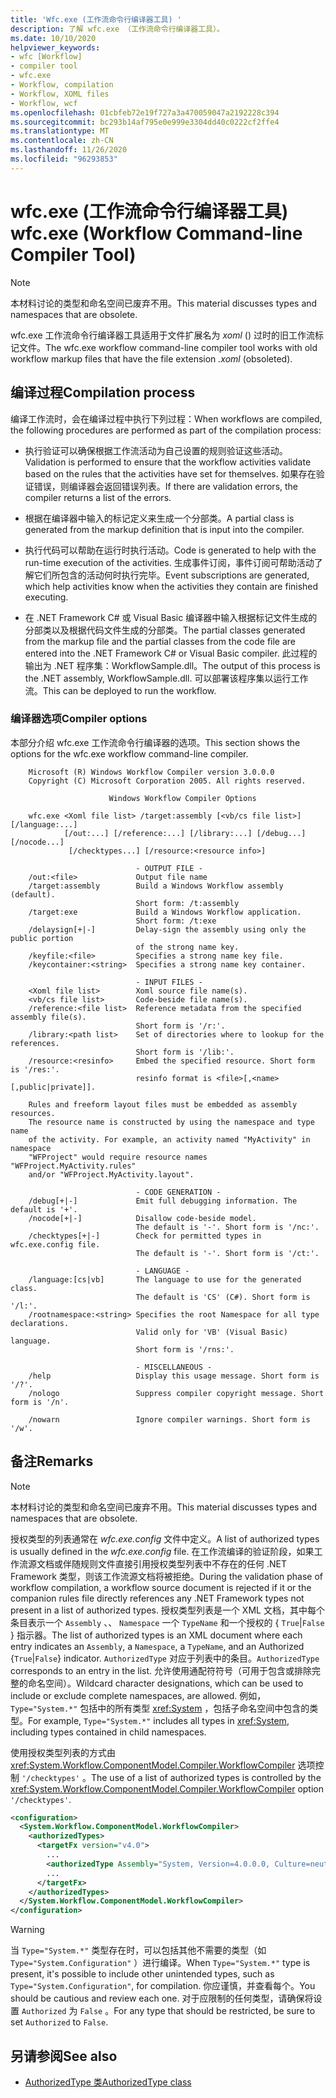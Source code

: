 ```yaml
---
title: 'Wfc.exe (工作流命令行编译器工具) '
description: 了解 wfc.exe （工作流命令行编译器工具）。
ms.date: 10/10/2020
helpviewer_keywords:
- wfc [Workflow]
- compiler tool
- wfc.exe
- Workflow, compilation
- Workflow, XOML files
- Workflow, wcf
ms.openlocfilehash: 01cbfeb72e19f727a3a470059047a2192228c394
ms.sourcegitcommit: bc293b14af795e0e999e3304dd40c0222cf2ffe4
ms.translationtype: MT
ms.contentlocale: zh-CN
ms.lasthandoff: 11/26/2020
ms.locfileid: "96293853"
---
```

# <a name="wfcexe-workflow-command-line-compiler-tool"></a><span data-ttu-id="74513-103">wfc.exe (工作流命令行编译器工具) </span><span class="sxs-lookup"><span data-stu-id="74513-103">wfc.exe (Workflow Command-line Compiler Tool)</span></span>

> [!NOTE]
> <span data-ttu-id="74513-104">本材料讨论的类型和命名空间已废弃不用。</span><span class="sxs-lookup"><span data-stu-id="74513-104">This material discusses types and namespaces that are obsolete.</span></span>

<span data-ttu-id="74513-105">wfc.exe 工作流命令行编译器工具适用于文件扩展名为 *xoml* () 过时的旧工作流标记文件。</span><span class="sxs-lookup"><span data-stu-id="74513-105">The wfc.exe workflow command-line compiler tool works with old workflow markup files that have the file extension *.xoml* (obsoleted).</span></span>

## <a name="compilation-process"></a><span data-ttu-id="74513-106">编译过程</span><span class="sxs-lookup"><span data-stu-id="74513-106">Compilation process</span></span>

<span data-ttu-id="74513-107">编译工作流时，会在编译过程中执行下列过程：</span><span class="sxs-lookup"><span data-stu-id="74513-107">When workflows are compiled, the following procedures are performed as part of the compilation process:</span></span>

- <span data-ttu-id="74513-108">执行验证可以确保根据工作流活动为自己设置的规则验证这些活动。</span><span class="sxs-lookup"><span data-stu-id="74513-108">Validation is performed to ensure that the workflow activities validate based on the rules that the activities have set for themselves.</span></span> <span data-ttu-id="74513-109">如果存在验证错误，则编译器会返回错误列表。</span><span class="sxs-lookup"><span data-stu-id="74513-109">If there are validation errors, the compiler returns a list of the errors.</span></span>  
- <span data-ttu-id="74513-110">根据在编译器中输入的标记定义来生成一个分部类。</span><span class="sxs-lookup"><span data-stu-id="74513-110">A partial class is generated from the markup definition that is input into the compiler.</span></span>  

- <span data-ttu-id="74513-111">执行代码可以帮助在运行时执行活动。</span><span class="sxs-lookup"><span data-stu-id="74513-111">Code is generated to help with the run-time execution of the activities.</span></span> <span data-ttu-id="74513-112">生成事件订阅，事件订阅可帮助活动了解它们所包含的活动何时执行完毕。</span><span class="sxs-lookup"><span data-stu-id="74513-112">Event subscriptions are generated, which help activities know when the activities they contain are finished executing.</span></span>  
- <span data-ttu-id="74513-113">在 .NET Framework C# 或 Visual Basic 编译器中输入根据标记文件生成的分部类以及根据代码文件生成的分部类。</span><span class="sxs-lookup"><span data-stu-id="74513-113">The partial classes generated from the markup file and the partial classes from the code file are entered into the .NET Framework C# or Visual Basic compiler.</span></span> <span data-ttu-id="74513-114">此过程的输出为 .NET 程序集：WorkflowSample.dll。</span><span class="sxs-lookup"><span data-stu-id="74513-114">The output of this process is the .NET assembly, WorkflowSample.dll.</span></span> <span data-ttu-id="74513-115">可以部署该程序集以运行工作流。</span><span class="sxs-lookup"><span data-stu-id="74513-115">This can be deployed to run the workflow.</span></span>

### <a name="compiler-options"></a><span data-ttu-id="74513-116">编译器选项</span><span class="sxs-lookup"><span data-stu-id="74513-116">Compiler options</span></span>

<span data-ttu-id="74513-117">本部分介绍 wfc.exe 工作流命令行编译器的选项。</span><span class="sxs-lookup"><span data-stu-id="74513-117">This section shows the options for the wfc.exe workflow command-line compiler.</span></span>

```output
    Microsoft (R) Windows Workflow Compiler version 3.0.0.0
    Copyright (C) Microsoft Corporation 2005. All rights reserved.

                      Windows Workflow Compiler Options

    wfc.exe <Xoml file list> /target:assembly [<vb/cs file list>] [/language:...]
            [/out:...] [/reference:...] [/library:...] [/debug...] [/nocode...]
             [/checktypes...] [/resource:<resource info>]

                            - OUTPUT FILE -
    /out:<file>             Output file name
    /target:assembly        Build a Windows Workflow assembly (default).
                            Short form: /t:assembly
    /target:exe             Build a Windows Workflow application.
                            Short form: /t:exe
    /delaysign[+|-]         Delay-sign the assembly using only the public portion
                            of the strong name key.
    /keyfile:<file>         Specifies a strong name key file.
    /keycontainer:<string>  Specifies a strong name key container.

                            - INPUT FILES -
    <Xoml file list>        Xoml source file name(s).
    <vb/cs file list>       Code-beside file name(s).
    /reference:<file list>  Reference metadata from the specified assembly file(s).
                            Short form is '/r:'.
    /library:<path list>    Set of directories where to lookup for the references.
                            Short form is '/lib:'.
    /resource:<resinfo>     Embed the specified resource. Short form is '/res:'.
                            resinfo format is <file>[,<name>[,public|private]].

    Rules and freeform layout files must be embedded as assembly resources.
    The resource name is constructed by using the namespace and type name
    of the activity. For example, an activity named "MyActivity" in namespace
    "WFProject" would require resource names "WFProject.MyActivity.rules"
    and/or "WFProject.MyActivity.layout".

                            - CODE GENERATION -
    /debug[+|-]             Emit full debugging information. The default is '+'.
    /nocode[+|-]            Disallow code-beside model.
                            The default is '-'. Short form is '/nc:'.
    /checktypes[+|-]        Check for permitted types in wfc.exe.config file.
                            The default is '-'. Short form is '/ct:'.

                            - LANGUAGE -
    /language:[cs|vb]       The language to use for the generated class.
                            The default is 'CS' (C#). Short form is '/l:'.
    /rootnamespace:<string> Specifies the root Namespace for all type declarations.
                            Valid only for 'VB' (Visual Basic) language.
                            Short form is '/rns:'.

                            - MISCELLANEOUS -
    /help                   Display this usage message. Short form is '/?'.
    /nologo                 Suppress compiler copyright message. Short form is '/n'.

    /nowarn                 Ignore compiler warnings. Short form is '/w'.
```

## <a name="remarks"></a><span data-ttu-id="74513-118">备注</span><span class="sxs-lookup"><span data-stu-id="74513-118">Remarks</span></span>

> [!NOTE]
> <span data-ttu-id="74513-119">本材料讨论的类型和命名空间已废弃不用。</span><span class="sxs-lookup"><span data-stu-id="74513-119">This material discusses types and namespaces that are obsolete.</span></span>

<span data-ttu-id="74513-120">授权类型的列表通常在 *wfc.exe.config* 文件中定义。</span><span class="sxs-lookup"><span data-stu-id="74513-120">A list of authorized types is usually defined in the *wfc.exe.config* file.</span></span> <span data-ttu-id="74513-121">在工作流编译的验证阶段，如果工作流源文档或伴随规则文件直接引用授权类型列表中不存在的任何 .NET Framework 类型，则该工作流源文档将被拒绝。</span><span class="sxs-lookup"><span data-stu-id="74513-121">During the validation phase of workflow compilation, a workflow source document is rejected if it or the companion rules file directly references any .NET Framework types not present in a list of authorized types.</span></span> <span data-ttu-id="74513-122">授权类型列表是一个 XML 文档，其中每个条目表示一个 `Assembly` 、、 `Namespace` 一个 `TypeName` 和一个授权的 { `True`&#124;`False` } 指示器。</span><span class="sxs-lookup"><span data-stu-id="74513-122">The list of authorized types is an XML document where each entry indicates an `Assembly`, a `Namespace`, a `TypeName`, and an Authorized {`True`&#124;`False`} indicator.</span></span> <span data-ttu-id="74513-123">`AuthorizedType` 对应于列表中的条目。</span><span class="sxs-lookup"><span data-stu-id="74513-123">`AuthorizedType` corresponds to an entry in the list.</span></span> <span data-ttu-id="74513-124">允许使用通配符符号（可用于包含或排除完整的命名空间）。</span><span class="sxs-lookup"><span data-stu-id="74513-124">Wildcard character designations, which can be used to include or exclude complete namespaces, are allowed.</span></span> <span data-ttu-id="74513-125">例如， `Type="System.*"` 包括中的所有类型 <xref:System> ，包括子命名空间中包含的类型。</span><span class="sxs-lookup"><span data-stu-id="74513-125">For example, `Type="System.*"` includes all types in <xref:System>, including types contained in child namespaces.</span></span>
  
<span data-ttu-id="74513-126">使用授权类型列表的方式由 <xref:System.Workflow.ComponentModel.Compiler.WorkflowCompiler> 选项控制 `'/checktypes'` 。</span><span class="sxs-lookup"><span data-stu-id="74513-126">The use of a list of authorized types is controlled by the <xref:System.Workflow.ComponentModel.Compiler.WorkflowCompiler> option `'/checktypes'`.</span></span>

```xml  
<configuration>  
  <System.Workflow.ComponentModel.WorkflowCompiler>
    <authorizedTypes>
      <targetFx version="v4.0">
        ...
        <authorizedType Assembly="System, Version=4.0.0.0, Culture=neutral, PublicKeyToken=b77a5c561934e089" Namespace="System*" TypeName="*" Authorized="True"/>
        ...
      </targetFx>
    </authorizedTypes>
  </System.Workflow.ComponentModel.WorkflowCompiler>  
</configuration>  
```

> [!WARNING]
> <span data-ttu-id="74513-127">当 `Type="System.*"` 类型存在时，可以包括其他不需要的类型（如 `Type="System.Configuration"` ）进行编译。</span><span class="sxs-lookup"><span data-stu-id="74513-127">When `Type="System.*"` type is present, it's possible to include other unintended types, such as `Type="System.Configuration"`, for compilation.</span></span> <span data-ttu-id="74513-128">你应谨慎，并查看每个。</span><span class="sxs-lookup"><span data-stu-id="74513-128">You should be cautious and review each one.</span></span> <span data-ttu-id="74513-129">对于应限制的任何类型，请确保将设置 `Authorized` 为 `False` 。</span><span class="sxs-lookup"><span data-stu-id="74513-129">For any type that should be restricted, be sure to set `Authorized` to `False`.</span></span>

## <a name="see-also"></a><span data-ttu-id="74513-130">另请参阅</span><span class="sxs-lookup"><span data-stu-id="74513-130">See also</span></span>

- [<span data-ttu-id="74513-131">AuthorizedType 类</span><span class="sxs-lookup"><span data-stu-id="74513-131">AuthorizedType class</span></span>](xref:System.Workflow.ComponentModel.Compiler.AuthorizedType)
